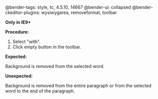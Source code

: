 @bender-tags: style, tc, 4.5.10, 14667
@bender-ui: collapsed
@bender-ckeditor-plugins: wysiwygarea, removeformat, toolbar

**Only in IE9+**

**Procedure:**

1. Select "with".
1. Click empty button in the toolbar.

**Expected:**

Background is removed from the selected word.

**Unexpected:**

Background is removed from the entire paragraph or from the selected word to the end of the paragraph.
